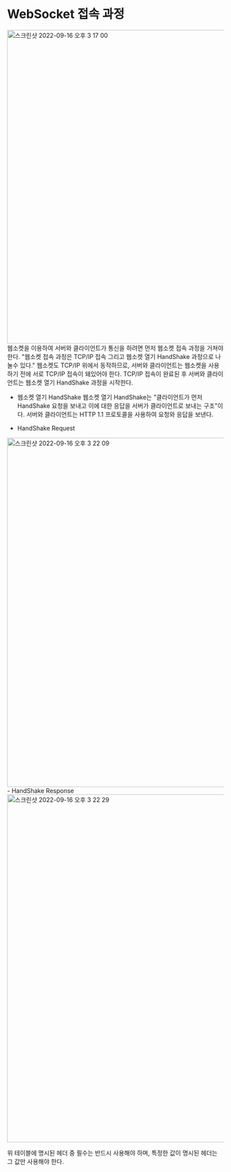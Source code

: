 # WebSocket 접속 과정

<img width="728" alt="스크린샷 2022-09-16 오후 3 17 00" src="https://user-images.githubusercontent.com/83891837/190569702-04488f36-1f96-45d3-8030-b496ded4156f.png">
웹소켓을 이용하여 서버와 클라이언트가 통신을 하려면 먼저 웹소켓 접속 과정을 거쳐야 한다. "웹소켓 접속 과정은 TCP/IP 접속 그리고 웹소켓 열기 HandShake 과정으로 나눌수 있다."
웹소켓도 TCP/IP 위에서 동작하므로, 서버와 클라이언트는 웹소켓을 사용하기 전에 서로 TCP/IP 접속이 돼있어야 한다. TCP/IP 접속이 완료된 후 서버와 클라이언트는 웹소켓 열기 HandShake 과정을 시작한다.

* 웹소켓 열기 HandShake
웹소켓 열기 HandShake는 "클라이언트가 먼저 HandShake 요청을 보내고 이에 대한 응답을 서버가 클라이언트로 보내는 구조"이다. 서버와 클라이언트는 HTTP 1.1 프로토콜을 사용하여 요청와 응답을 보낸다.

- HandShake Request
<img width="811" alt="스크린샷 2022-09-16 오후 3 22 09" src="https://user-images.githubusercontent.com/83891837/190570427-6994e463-115b-4081-aaa1-023a0891a27f.png">
- HandShake Response
<img width="808" alt="스크린샷 2022-09-16 오후 3 22 29" src="https://user-images.githubusercontent.com/83891837/190570465-2d4fb09e-c478-419f-941f-f9a1096ecadb.png">

위 테이블에 명시된 헤더 중 필수는 반드시 사용해야 하며, 특정한 값이 명시된 헤더는 그 값만 사용해야 한다.
